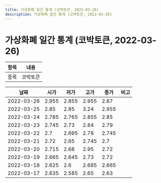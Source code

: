 ```yaml
---
title: 가상화폐 일간 통계 (코박토큰, 2022-03-26)
description: 가상화폐 일간 통계 (코박토큰, 2022-03-26)
---
```


가상화폐 일간 통계 (코박토큰, 2022-03-26)
===

|항목|내용|
|--|--|
|종목|코박토큰||마켓|KRW-CBK||종류|일 단위 캔들||기간|2022-03-17T09:00:00 - 2022-03-26T09:00:00|

|날짜|시가|저가|고가|종가|비고|
|--|--|--|--|--|--|
|2022-03-26|2.955|2.855|2.955|2.87|    |
|2022-03-25|2.85|2.85|3.24|2.955|    |
|2022-03-24|2.785|2.765|2.855|2.85|    |
|2022-03-23|2.745|2.73|2.84|2.79|    |
|2022-03-22|2.7|2.695|2.78|2.745|    |
|2022-03-21|2.72|2.65|2.745|2.7|    |
|2022-03-20|2.715|2.68|2.95|2.72|    |
|2022-03-19|2.665|2.645|2.73|2.72|    |
|2022-03-18|2.625|2.6|2.685|2.665|    |
|2022-03-17|2.635|2.585|2.65|2.63|    |
